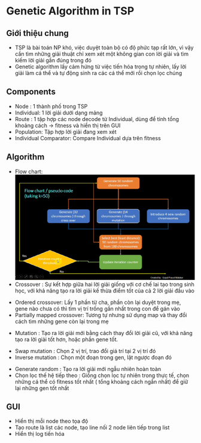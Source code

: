 # Genetic Algorithm in TSP
## Giới thiệu chung
- TSP là bài toán NP khó, việc duyệt toàn bộ có độ phức tạp rất lớn, vì vậy cần tìm những giải thuật chỉ xem xét một không gian con lời giải và tìm kiếm lời giải gần đúng trong đó
- Genetic algorithm lấy cảm hứng từ việc tiến hóa trong tự nhiên, lấy lời giải làm cá thể và tự động sinh ra các cá thể mới rồi chọn lọc chúng
## Components
- Node : 1 thành phố trong TSP
- Individual: 1 lời giải dưới dạng mảng
- Route : 1 tập hợp các node decode từ Individual, dùng để tính tổng khoảng cách -> fitness và hiển thị trên GUI
- Population: Tập hợp lời giải đang xem xét
- Individual Comparator: Compare Individual dựa trên fitness
## Algorithm
- Flow chart: 
    ![Flow](image.png)
- Crossover : Sự kết hợp giữa hai lời giải giống với cơ chế lai tạo trong sinh học, với khả năng tạo ra lời giải kế thừa điểm tốt của cả 2 lời giải đầu vào
+ Ordered crossover: Lấy 1 phần từ cha, phần còn lại duyệt trong mẹ, gene nào chưa có thì tìm vị trí trống gần nhất trong con để gán vào
+ Partially mapped crossover: Tương tự nhưng sử dụng map và thay đổi cách tìm những gene còn lại trong mẹ
- Mutation : Tạo ra lời giải mới bằng cách thay đổi lời giải cũ, với khả năng tạo ra lời giải tốt hơn, hoặc phần gene tốt.
+ Swap mutation : Chọn 2 vị trí, trao đổi giá trí tại 2 vị trí đó
+ Inverse mutation : Chọn một đoạn trong gen, lật ngược đoạn đó
- Generate random : Tạo ra lời giải mới ngẫu nhiên hoàn toàn
- Chọn lọc thế hệ tiếp theo : Giống chọn lọc tự nhiên trong thực tế, chọn những cá thể có fitness tốt nhất ( tổng khoảng cách ngắn nhất) để giữ lại những gen tốt nhất
## GUI
- Hiển thị mỗi node theo tọa độ
- Tạo route là list các node, tạo line nối 2 node liên tiếp trong list
- Hiển thị log tiến hóa